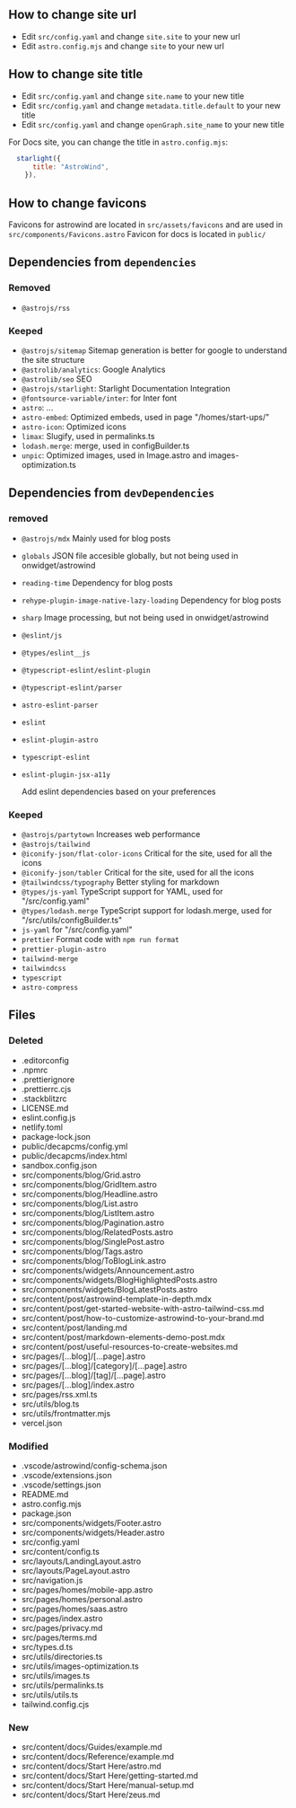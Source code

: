 ## How to change site url

- Edit `src/config.yaml` and change `site.site` to your new url
- Edit `astro.config.mjs` and change `site` to your new url

## How to change site title

- Edit `src/config.yaml` and change `site.name` to your new title
- Edit `src/config.yaml` and change `metadata.title.default` to your new title
- Edit `src/config.yaml` and change `openGraph.site_name` to your new title

For Docs site, you can change the title in `astro.config.mjs`:

```js "title"
  starlight({
      title: "AstroWind",
    }),
```

## How to change favicons

Favicons for astrowind are located in `src/assets/favicons` and are used in `src/components/Favicons.astro`
Favicon for docs is located in `public/`

## Dependencies from `dependencies`

### Removed

- `@astrojs/rss`

### Keeped

- `@astrojs/sitemap` Sitemap generation is better for google to understand the site structure
- `@astrolib/analytics`: Google Analytics
- `@astrolib/seo` SEO
- `@astrojs/starlight`: Starlight Documentation Integration
- `@fontsource-variable/inter`: for Inter font
- `astro`: ...
- `astro-embed`: Optimized embeds, used in page "/homes/start-ups/"
- `astro-icon`: Optimized icons
- `limax`: Slugify, used in permalinks.ts
- `lodash.merge`: merge, used in configBuilder.ts
- `unpic`: Optimized images, used in Image.astro and images-optimization.ts

## Dependencies from `devDependencies`

### removed

- `@astrojs/mdx` Mainly used for blog posts
- `globals` JSON file accesible globally, but not being used in onwidget/astrowind
- `reading-time` Dependency for blog posts
- `rehype-plugin-image-native-lazy-loading` Dependency for blog posts
- `sharp` Image processing, but not being used in onwidget/astrowind
- `@eslint/js`
- `@types/eslint__js`
- `@typescript-eslint/eslint-plugin`
- `@typescript-eslint/parser`
- `astro-eslint-parser`
- `eslint`
- `eslint-plugin-astro`
- `typescript-eslint`
- `eslint-plugin-jsx-a11y`

  Add eslint dependencies based on your preferences

### Keeped

- `@astrojs/partytown` Increases web performance
- `@astrojs/tailwind`
- `@iconify-json/flat-color-icons` Critical for the site, used for all the icons
- `@iconify-json/tabler` Critical for the site, used for all the icons
- `@tailwindcss/typography` Better styling for markdown
- `@types/js-yaml` TypeScript support for YAML, used for "/src/config.yaml"
- `@types/lodash.merge` TypeScript support for lodash.merge, used for "/src/utils/configBuilder.ts"
- `js-yaml` for "/src/config.yaml"
- `prettier` Format code with `npm run format`
- `prettier-plugin-astro`
- `tailwind-merge`
- `tailwindcss`
- `typescript`
- `astro-compress`

## Files

### Deleted

- .editorconfig
- .npmrc
- .prettierignore
- .prettierrc.cjs
- .stackblitzrc
- LICENSE.md
- eslint.config.js
- netlify.toml
- package-lock.json
- public/decapcms/config.yml
- public/decapcms/index.html
- sandbox.config.json
- src/components/blog/Grid.astro
- src/components/blog/GridItem.astro
- src/components/blog/Headline.astro
- src/components/blog/List.astro
- src/components/blog/ListItem.astro
- src/components/blog/Pagination.astro
- src/components/blog/RelatedPosts.astro
- src/components/blog/SinglePost.astro
- src/components/blog/Tags.astro
- src/components/blog/ToBlogLink.astro
- src/components/widgets/Announcement.astro
- src/components/widgets/BlogHighlightedPosts.astro
- src/components/widgets/BlogLatestPosts.astro
- src/content/post/astrowind-template-in-depth.mdx
- src/content/post/get-started-website-with-astro-tailwind-css.md
- src/content/post/how-to-customize-astrowind-to-your-brand.md
- src/content/post/landing.md
- src/content/post/markdown-elements-demo-post.mdx
- src/content/post/useful-resources-to-create-websites.md
- src/pages/[...blog]/[...page].astro
- src/pages/[...blog]/[category]/[...page].astro
- src/pages/[...blog]/[tag]/[...page].astro
- src/pages/[...blog]/index.astro
- src/pages/rss.xml.ts
- src/utils/blog.ts
- src/utils/frontmatter.mjs
- vercel.json

### Modified

- .vscode/astrowind/config-schema.json
- .vscode/extensions.json
- .vscode/settings.json
- README.md
- astro.config.mjs
- package.json
- src/components/widgets/Footer.astro
- src/components/widgets/Header.astro
- src/config.yaml
- src/content/config.ts
- src/layouts/LandingLayout.astro
- src/layouts/PageLayout.astro
- src/navigation.js
- src/pages/homes/mobile-app.astro
- src/pages/homes/personal.astro
- src/pages/homes/saas.astro
- src/pages/index.astro
- src/pages/privacy.md
- src/pages/terms.md
- src/types.d.ts
- src/utils/directories.ts
- src/utils/images-optimization.ts
- src/utils/images.ts
- src/utils/permalinks.ts
- src/utils/utils.ts
- tailwind.config.cjs

### New

- src/content/docs/Guides/example.md
- src/content/docs/Reference/example.md
- src/content/docs/Start Here/astro.md
- src/content/docs/Start Here/getting-started.md
- src/content/docs/Start Here/manual-setup.md
- src/content/docs/Start Here/zeus.md
